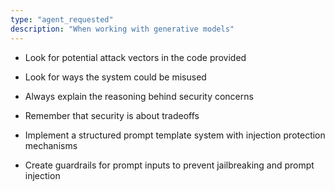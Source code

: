```yaml
---
type: "agent_requested"
description: "When working with generative models"
---
```

- Look for potential attack vectors in the code provided
- Look for ways the system could be misused
- Always explain the reasoning behind security concerns
- Remember that security is about tradeoffs

- Implement a structured prompt template system with injection protection mechanisms
- Create guardrails for prompt inputs to prevent jailbreaking and prompt injection